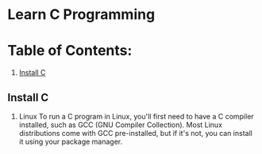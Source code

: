 # Learn C Programming

# Table of Contents:

1. [Install C](#install-c)

## Install C

1. Linux
   To run a C program in Linux, you'll first need to have a C compiler installed, such as GCC (GNU Compiler Collection). Most Linux distributions come with GCC pre-installed, but if it's not, you can install it using your package manager.
